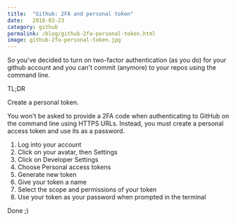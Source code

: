 ```yaml
---
title:  "Github: 2FA and personal token"
date:   2018-03-23
category: github
permalink: /blog/github-2fa-personal-token.html
image: github-2fa-personal-token.jpg
---
```


So you've decided to turn on two-factor authentication (as you do) for your github account and you can't commit (anymore) to your repos using the command line. 

TL;DR

Create a personal token.

You won't be asked to provide a 2FA code when authenticating to GitHub on the command line using HTTPS URLs.
Instead, you must create a personal access token and use its as a password.

1. Log into your account
2. Click on your avatar, then Settings
3. Click on Developer Settings
4. Choose Personal access tokens
5. Generate new token
6. Give your token a name
7. Select the scope and permissions of your token
8. Use your token as your password when prompted in the terminal

Done ;)